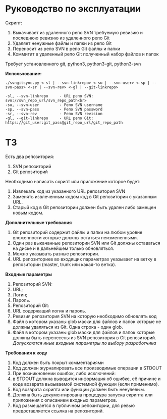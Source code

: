 # Руководство по эксплуатации

Скрипт:
1. Выкачивает из удаленного репо SVN требуемую ревизию и последнюю ревизию из удаленного репо Git
2. Удаляет ненужные файлы и папки из репо Git
3. Переносит из репо SVN в репо Git файлы и папки
4. Коммитит в удаленный репо Git полученный набор файлов и папок

Требует установленного git, python3, python3-git, python3-svn

**Использование:**
```
./svngitsync.py <-sl | --svn-linkrepo> <-su | --svn-user> <-sp | --svn-pass> <-sr | --svn-rev> <-gl | --git-linkrepo>

-sl, --svn-linkrepo     - URL репо SVN: svn://svn_repo_url/svn_repo_path<br>
-su, --svn-user         - Репо SVN username
-sp, --svn-pass         - Репо SVN password
-sr, --svn-rev          - Репо SVN revision
-gl, --git-linkrepo     - URL репо Git: https://git_user:git_pass@git_repo_url/git_repo_path
```
# ТЗ
Есть два репозитория:
1. SVN репозиторий
2. Git репозиторий

Необходимо написать скрипт или приложение которое будет:
1. Извлекать код из указанного URL репозитория SVN
2. Заменять извлеченным кодом код в Git репозитории с указанным URL.
  1. Старый код в Git репозитории должен быть удален либо замещен новым кодом.

**Дополнительные требования**
1. Git репозиторий содержит файлы и папки на любом уровне вложенности которые должны остаться неизмененными.
2. Один раз выкачанные репозитории SVN или Git должны оставаться на диске и в дальнейшем только обновляться.
3. Можно указывать разные репозитории.
4. URL репозиториев во входящих параметрах указывает на ветку в репозитории (master, trunk или какая-то ветка).

**Входные параметры**
1. Репозиторий SVN:
  1. URL;
  2. Логин;
  3. Пароль.
2. Репозиторий Git:
  1. URL содержащий логин и пароль.
3. Ревизия репозитория SVN на которую необходимо обновлять код
4. Файл в котором указаны glob маски для файлов и папок которые не должны удаляться из Git. Одна строка - один glob.
5. Файл в котором указаны glob маски для файлов и папок которые должны быть перенесены из SVN репозитория в Git репозиторий.
_Допускаются иные входные параметры по выбору разработчика_

**Требования к коду**
1. Код должен быть покрыт комментариями
2. Код должен журналировать все производимые операции в STDOUT
3. При возникновении ошибок, либо исключений:
  1. в STDOUT должна выводится информация об ошибке, её причине и коде возврата вызываемой системной функции (если применимо).
  2. Код возврата скрипта или функции должен быть ненулевым.
4. Должна быть документирована процедура запуска скрипта или приложения с описанием входных параметров.
5. Код размещается в публичном репозитории, для ревью предоставляется ссылка на репозиторий.

